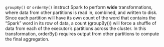 `groupBy()` or `orderBy()` instruct Spark to perform **wide** transformations,
where data from other partitions is read in, combined, and written to disk. Since each
partition will have its own count of the word that contains the “Spark” word in its row
of data, a count (groupBy()) will force a shuffle of data from each of the executor’s
partitions across the cluster. In this transformation, orderBy() requires output from
other partitions to compute the final aggregation.